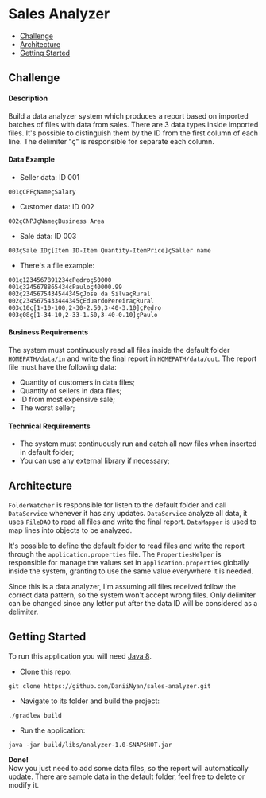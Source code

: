 # Sales Analyzer
- [Challenge](https://github.com/DaniiNyan/sales-analyzer#challenge)
- [Architecture](https://github.com/DaniiNyan/sales-analyzer#architecture)
- [Getting Started](https://github.com/DaniiNyan/sales-analyzer#getting-started)

## Challenge

#### Description
Build a data analyzer system which produces a report based on imported batches
of files with data from sales. There are 3 data types inside imported files. It's
possible to distinguish them by the ID from the first column of each line.
The delimiter "ç" is responsible for separate each column.

#### Data Example

- Seller data: ID 001
```
001çCPFçNameçSalary
```

- Customer data: ID 002
```
002çCNPJçNameçBusiness Area
```

- Sale data: ID 003
```
003çSale IDç[Item ID-Item Quantity-ItemPrice]çSaller name
```

- There's a file example:
```
001ç1234567891234çPedroç50000
001ç3245678865434çPauloç40000.99
002ç2345675434544345çJose da SilvaçRural
002ç2345675433444345çEduardoPereiraçRural
003ç10ç[1-10-100,2-30-2.50,3-40-3.10]çPedro
003ç08ç[1-34-10,2-33-1.50,3-40-0.10]çPaulo
```

#### Business Requirements
The system must continuously read all files inside the default folder `HOMEPATH/data/in`
and write the final report in `HOMEPATH/data/out`. The report file must have the following data:  
- Quantity of customers in data files;
- Quantity of sellers in data files;
- ID from most expensive sale;
- The worst seller;

#### Technical Requirements
- The system must continuously run and catch all new files when inserted in default folder;
- You can use any external library if necessary; 


## Architecture
`FolderWatcher` is responsible for listen to the default folder and call 
`DataService` whenever it has any updates. `DataService` analyze all data, 
it uses `FileDAO` to read all files and write the final report. `DataMapper` is 
used to map lines into objects to be analyzed.  

It's possible to define the default folder to read files and write the report 
through the `application.properties` file. The `PropertiesHelper` is responsible 
for manage the values set in `application.properties` globally inside the system, 
granting to use the same value everywhere it is needed.  

Since this is a data analyzer, I'm assuming all files received follow the correct data 
pattern, so the system won't accept wrong files. Only delimiter can be changed 
since any letter put after the data ID will be considered as a delimiter.  

## Getting Started
To run this application you will need [Java 8](https://www.oracle.com/br/java/technologies/javase/javase-jdk8-downloads.html).

- Clone this repo:
```
git clone https://github.com/DaniiNyan/sales-analyzer.git
```

- Navigate to its folder and build the project:  
```
./gradlew build  
```

- Run the application: 
```
java -jar build/libs/analyzer-1.0-SNAPSHOT.jar
```

**Done!**  
Now you just need to add some data files, so the report will automatically update.
There are sample data in the default folder, feel free to delete or modify it. 

